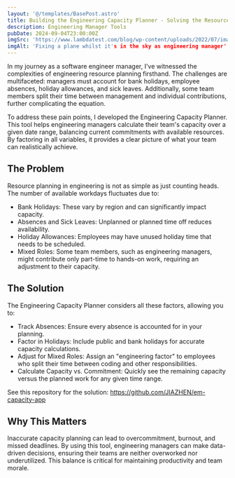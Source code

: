 ```yaml
---
layout: '@/templates/BasePost.astro'
title: Building the Engineering Capacity Planner - Solving the Resource Planning Puzzle
description: Engineering Manager Tools
pubDate: 2024-09-04T23:00:00Z
imgSrc: 'https://www.lambdatest.com/blog/wp-content/uploads/2022/07/image27-3-1.png'
imgAlt: 'Fixing a plane whilst it's in the sky as engineering manager'
---
```


In my journey as a software engineer manager, I've witnessed the complexities of engineering resource planning firsthand. The challenges are multifaceted: managers must account for bank holidays, employee absences, holiday allowances, and sick leaves. Additionally, some team members split their time between management and individual contributions, further complicating the equation.

To address these pain points, I developed the Engineering Capacity Planner. This tool helps engineering managers calculate their team's capacity over a given date range, balancing current commitments with available resources. By factoring in all variables, it provides a clear picture of what your team can realistically achieve.

## The Problem
Resource planning in engineering is not as simple as just counting heads. The number of available workdays fluctuates due to:

- Bank Holidays: These vary by region and can significantly impact capacity.
- Absences and Sick Leaves: Unplanned or planned time off reduces availability.
- Holiday Allowances: Employees may have unused holiday time that needs to be scheduled.
- Mixed Roles: Some team members, such as engineering managers, might contribute only part-time to hands-on work, requiring an adjustment to their capacity.


## The Solution
The Engineering Capacity Planner considers all these factors, allowing you to:

- Track Absences: Ensure every absence is accounted for in your planning.
- Factor in Holidays: Include public and bank holidays for accurate capacity calculations.
- Adjust for Mixed Roles: Assign an "engineering factor" to employees who split their time between coding and other responsibilities.
- Calculate Capacity vs. Commitment: Quickly see the remaining capacity versus the planned work for any given time range.

See this repository for the solution: https://github.com/JIAZHEN/em-capacity-app

## Why This Matters
Inaccurate capacity planning can lead to overcommitment, burnout, and missed deadlines. By using this tool, engineering managers can make data-driven decisions, ensuring their teams are neither overworked nor underutilized. This balance is critical for maintaining productivity and team morale.
